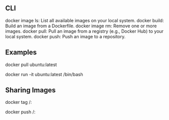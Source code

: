 ## CLI

docker image ls: List all available images on your local system.
docker build: Build an image from a Dockerfile.
docker image rm: Remove one or more images.
docker pull: Pull an image from a registry (e.g., Docker Hub) to your local system.
docker push: Push an image to a repository.

## Examples

docker pull ubuntu:latest

docker run -it ubuntu:latest /bin/bash

## Sharing Images

docker tag <image-id> <username>/<repository>:<tag>

docker push <username>/<repository>:<tag>
